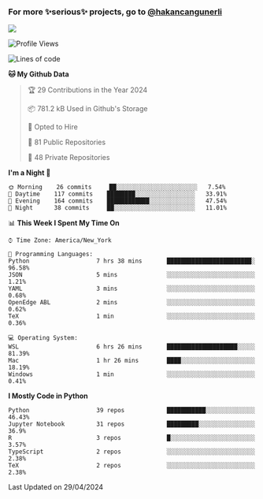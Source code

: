 ### For more ✨serious✨ projects, go to [@hakancangunerli](https://github.com/hakancangunerli)

![](https://github-readme-stats.vercel.app/api/top-langs/?username=hakancangunerli&layout=compact&hide=jupyter%20notebook,tex,html,shell,CSS,Ruby,Makefile,EmberScript,MATLAB,C&langs_count=6&exclude_repo=2015-csharp,gt_code,gsu_code,uga_code,uga_robotics)

<!--START_SECTION:waka-->
![Profile Views](http://img.shields.io/badge/Profile%20Views-0-blue)

![Lines of code](https://img.shields.io/badge/From%20Hello%20World%20I%27ve%20Written-480931%20lines%20of%20code-blue)

**🐱 My Github Data** 

> 🏆 29 Contributions in the Year 2024
 > 
> 📦 781.2 kB Used in Github's Storage 
 > 
> 💼 Opted to Hire
 > 
> 📜 81 Public Repositories 
 > 
> 🔑 48 Private Repositories  
 > 
**I'm a Night 🦉** 

```text
🌞 Morning    26 commits     ██░░░░░░░░░░░░░░░░░░░░░░░   7.54% 
🌆 Daytime    117 commits    ████████░░░░░░░░░░░░░░░░░   33.91% 
🌃 Evening    164 commits    ████████████░░░░░░░░░░░░░   47.54% 
🌙 Night      38 commits     ██░░░░░░░░░░░░░░░░░░░░░░░   11.01%

```


📊 **This Week I Spent My Time On** 

```text
⌚︎ Time Zone: America/New_York

💬 Programming Languages: 
Python                   7 hrs 38 mins       ████████████████████████░   96.58% 
JSON                     5 mins              ░░░░░░░░░░░░░░░░░░░░░░░░░   1.21% 
YAML                     3 mins              ░░░░░░░░░░░░░░░░░░░░░░░░░   0.68% 
OpenEdge ABL             2 mins              ░░░░░░░░░░░░░░░░░░░░░░░░░   0.62% 
TeX                      1 min               ░░░░░░░░░░░░░░░░░░░░░░░░░   0.36%

💻 Operating System: 
WSL                      6 hrs 26 mins       ████████████████████░░░░░   81.39% 
Mac                      1 hr 26 mins        ████░░░░░░░░░░░░░░░░░░░░░   18.19% 
Windows                  1 min               ░░░░░░░░░░░░░░░░░░░░░░░░░   0.41%

```

**I Mostly Code in Python** 

```text
Python                   39 repos            ███████████░░░░░░░░░░░░░░   46.43% 
Jupyter Notebook         31 repos            █████████░░░░░░░░░░░░░░░░   36.9% 
R                        3 repos             █░░░░░░░░░░░░░░░░░░░░░░░░   3.57% 
TypeScript               2 repos             ░░░░░░░░░░░░░░░░░░░░░░░░░   2.38% 
TeX                      2 repos             ░░░░░░░░░░░░░░░░░░░░░░░░░   2.38%

```



 Last Updated on 29/04/2024
<!--END_SECTION:waka-->


